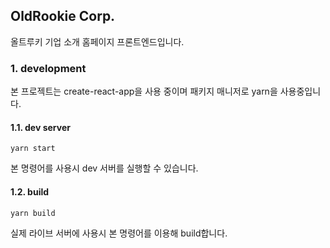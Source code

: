 ## OldRookie Corp.

올트루키 기업 소개 홈페이지 프론트엔드입니다. 

### 1. development

본 프로젝트는 create-react-app을 사용 중이며 패키지 매니저로 yarn을 사용중입니다. 

#### 1.1. dev server

`yarn start`

본 명령어를 사용시 dev 서버를 실행할 수 있습니다. 

#### 1.2. build

`yarn build`

실제 라이브 서버에 사용시 본 명령어를 이용해 build합니다.

